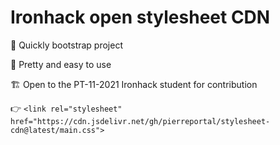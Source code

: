 # Ironhack open stylesheet CDN

🚀 Quickly bootstrap project

💅 Pretty and easy to use

🏗 Open to the PT-11-2021 Ironhack student for contribution

👉 `<link rel="stylesheet" href="https://cdn.jsdelivr.net/gh/pierreportal/stylesheet-cdn@latest/main.css">`
